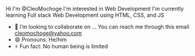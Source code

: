 Hi I'm @CleoMochoge
I'm interested in Web Development
I'm currently learning Full stack Web Development using HTML, CSS, and JS
- 💞️ I’m looking to collaborate on ...
You can reach me through this email cleomochoge@yahoo.com
- 😄 Pronouns: He/him
- ⚡ Fun fact: No human being is limited

<!---
CleoMochoge/CleoMochoge is a ✨ special ✨ repository because its `README.md` (this file) appears on your GitHub profile.
You can click the Preview link to take a look at your changes.
--->
